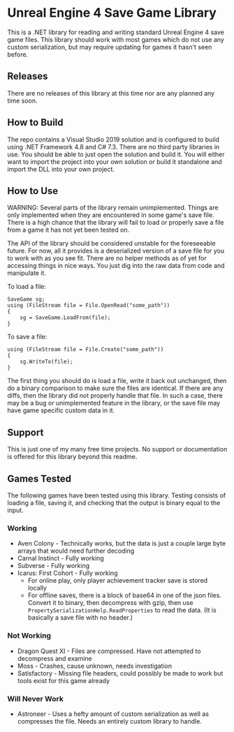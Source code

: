 # Unreal Engine 4 Save Game Library

This is a .NET library for reading and writing standard Unreal Engine 4 save game files. This library should work with most games which do not use any custom serialization, but may require updating for games it hasn't seen before.

## Releases

There are no releases of this library at this time nor are any planned any time soon.

## How to Build

The repo contains a Visual Studio 2019 solution and is configured to build using .NET Framework 4.8 and C# 7.3. There are no third party libraries in use. You should be able to just open the solution and build it. You will either want to import the project into your own solution or build it standalone and import the DLL into your own project.

## How to Use

WARNING: Several parts of the library remain unimplemented. Things are only implemented when they are encountered in some game's save file. There is a high chance that the library will fail to load or properly save a file from a game it has not yet been tested on.

The API of the library should be considered unstable for the foreseeable future. For now, all it provides is a deserialized version of a save file for you to work with as you see fit. There are no helper methods as of yet for accessing things in nice ways. You just dig into the raw data from code and manipulate it.

To load a file:

    SaveGame sg;
    using (FileStream file = File.OpenRead("some_path"))
    {
        sg = SaveGame.LoadFrom(file);
    }

To save a file:

    using (FileStream file = File.Create("some_path"))
    {
        sg.WriteTo(file);
    }

The first thing you should do is load a file, write it back out unchanged, then do a binary comparison to make sure the files are identical. If there are any diffs, then the library did not properly handle that file. In such a case, there may be a bug or unimplemented feature in the library, or the save file may have game specific custom data in it.

## Support

This is just one of my many free time projects. No support or documentation is offered for this library beyond this readme.

## Games Tested

The following games have been tested using this library. Testing consists of loading a file, saving it, and checking that the output is binary equal to the input.

### Working
* Aven Colony - Technically works, but the data is just a couple large byte arrays that would need further decoding
* Carnal Instinct - Fully working
* Subverse - Fully working
* Icarus: First Cohort - Fully working
    * For online play, only player achievement tracker save is stored locally
    * For offline saves, there is a block of base64 in one of the json files. Convert it to binary, then decompress with gzip, then use `PropertySerializationHelp.ReadProperties` to read the data. (It is basically a save file with no header.)

### Not Working
* Dragon Quest XI - Files are compressed. Have not attempted to decompress and examine
* Moss - Crashes, cause unknown, needs investigation
* Satisfactory - Missing file headers, could possibly be made to work but tools exist for this game already

### Will Never Work
* Astroneer - Uses a hefty amount of custom serialization as well as compresses the file. Needs an entirely custom library to handle.